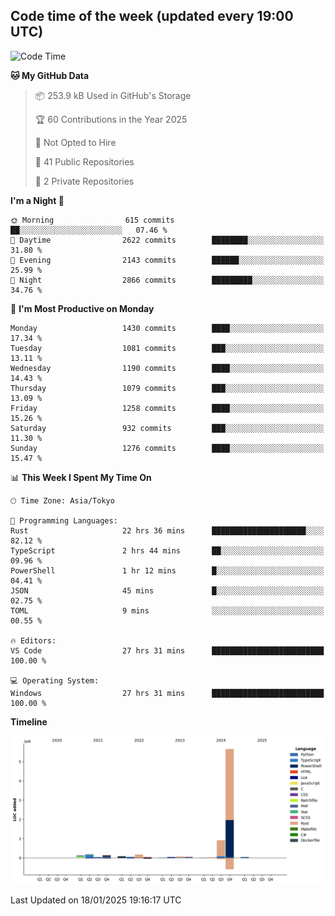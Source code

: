 ## Code time of the week (updated every 19:00 UTC)

<!--START_SECTION:waka-->
![Code Time](http://img.shields.io/badge/Code%20Time-4%2C156%20hrs%2019%20mins-blue)

**🐱 My GitHub Data** 

> 📦 253.9 kB Used in GitHub's Storage 
 > 
> 🏆 60 Contributions in the Year 2025
 > 
> 🚫 Not Opted to Hire
 > 
> 📜 41 Public Repositories 
 > 
> 🔑 2 Private Repositories 
 > 
**I'm a Night 🦉** 

```text
🌞 Morning                615 commits         ██░░░░░░░░░░░░░░░░░░░░░░░   07.46 % 
🌆 Daytime                2622 commits        ████████░░░░░░░░░░░░░░░░░   31.80 % 
🌃 Evening                2143 commits        ██████░░░░░░░░░░░░░░░░░░░   25.99 % 
🌙 Night                  2866 commits        █████████░░░░░░░░░░░░░░░░   34.76 % 
```
📅 **I'm Most Productive on Monday** 

```text
Monday                   1430 commits        ████░░░░░░░░░░░░░░░░░░░░░   17.34 % 
Tuesday                  1081 commits        ███░░░░░░░░░░░░░░░░░░░░░░   13.11 % 
Wednesday                1190 commits        ████░░░░░░░░░░░░░░░░░░░░░   14.43 % 
Thursday                 1079 commits        ███░░░░░░░░░░░░░░░░░░░░░░   13.09 % 
Friday                   1258 commits        ████░░░░░░░░░░░░░░░░░░░░░   15.26 % 
Saturday                 932 commits         ███░░░░░░░░░░░░░░░░░░░░░░   11.30 % 
Sunday                   1276 commits        ████░░░░░░░░░░░░░░░░░░░░░   15.47 % 
```


📊 **This Week I Spent My Time On** 

```text
🕑︎ Time Zone: Asia/Tokyo

💬 Programming Languages: 
Rust                     22 hrs 36 mins      █████████████████████░░░░   82.12 % 
TypeScript               2 hrs 44 mins       ██░░░░░░░░░░░░░░░░░░░░░░░   09.96 % 
PowerShell               1 hr 12 mins        █░░░░░░░░░░░░░░░░░░░░░░░░   04.41 % 
JSON                     45 mins             █░░░░░░░░░░░░░░░░░░░░░░░░   02.75 % 
TOML                     9 mins              ░░░░░░░░░░░░░░░░░░░░░░░░░   00.55 % 

🔥 Editors: 
VS Code                  27 hrs 31 mins      █████████████████████████   100.00 % 

💻 Operating System: 
Windows                  27 hrs 31 mins      █████████████████████████   100.00 % 
```

**Timeline**

![Lines of Code chart](https://raw.githubusercontent.com/SARDONYX-sard/SARDONYX-sard/main/assets/bar_graph.png)


 Last Updated on 18/01/2025 19:16:17 UTC
<!--END_SECTION:waka-->